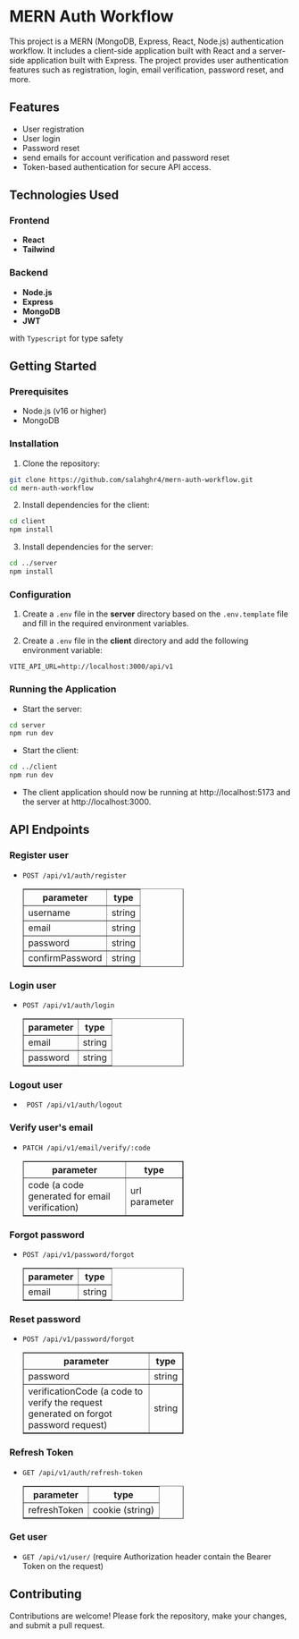 # MERN Auth Workflow

This project is a MERN (MongoDB, Express, React, Node.js) authentication workflow. It includes a client-side application built with React and a server-side application built with Express. The project provides user authentication features such as registration, login, email verification, password reset, and more.

## Features

- User registration
- User login
- Password reset
- send emails for account verification and password reset
- Token-based authentication for secure API access.

## Technologies Used

### Frontend

- **React**
- **Tailwind**

### Backend

- **Node.js**
- **Express**
- **MongoDB**
- **JWT**

with `Typescript` for type safety

## Getting Started

### Prerequisites

- Node.js (v16 or higher)
- MongoDB

### Installation

1. Clone the repository:

```sh
git clone https://github.com/salahghr4/mern-auth-workflow.git
cd mern-auth-workflow
```

2. Install dependencies for the client:

```sh
cd client
npm install
```

3. Install dependencies for the server:

```sh
cd ../server
npm install
```

### Configuration

1. Create a `.env` file in the **server** directory based on the `.env.template` file and fill in the required environment variables.

2. Create a `.env` file in the **client** directory and add the following environment variable:

```
VITE_API_URL=http://localhost:3000/api/v1
```

### Running the Application

- Start the server:

```sh
cd server
npm run dev
```

- Start the client:

```sh
cd ../client
npm run dev
```

- The client application should now be running at http://localhost:5173 and the server at http://localhost:3000.

## API Endpoints

### Register user

- `POST /api/v1/auth/register`

  <table border=1 style="width: 60%;">
    <tr>
      <th>parameter</th>
      <th>type</th>
    </tr>
    <tr>
      <td>username</td>
      <td>string</td>
    </tr>
    <tr>
      <td>email</td>
      <td>string</td>
    </tr>
    <tr>
      <td>password</td>
      <td>string</td>
    </tr>
    <tr>
      <td>confirmPassword</td>
      <td>string</td>
    </tr>
  </table>

### Login user

- `POST /api/v1/auth/login`

  <table border=1 style="width: 60%;">
    <tr>
      <th>parameter</th>
      <th>type</th>
    </tr>
    <tr>
      <td>email</td>
      <td>string</td>
    </tr>
    <tr>
      <td>password</td>
      <td>string</td>
    </tr>
  </table>

### Logout user

- ` POST /api/v1/auth/logout`

### Verify user's email

- `PATCH /api/v1/email/verify/:code`

  <table border=1 style="width: 60%">
    <tr>
      <th>parameter</th>
      <th>type</th>
    </tr>
    <tr>
      <td>code (a code generated for email verification)</td>
      <td>url parameter</td>
    </tr>
  </table>

### Forgot password
- `POST /api/v1/password/forgot`

  <table border=1 style="width: 60%">
    <tr>
      <th>parameter</th>
      <th>type</th>
    </tr>
    <tr>
      <td>email</td>
      <td>string</td>
    </tr>
  </table>

### Reset password
- `POST /api/v1/password/forgot`

  <table border=1 style="width: 60%">
    <tr>
      <th>parameter</th>
      <th>type</th>
    </tr>
    <tr>
      <td>password</td>
      <td>string</td>
    </tr>
    <tr>
      <td>verificationCode (a code to verify the request generated on forgot password request)</td>
      <td>string</td>
    </tr>
  </table>


### Refresh Token
- `GET /api/v1/auth/refresh-token`

  <table border=1 style="width: 60%">
    <tr>
      <th>parameter</th>
      <th>type</th>
    </tr>
    <tr>
      <td>refreshToken</td>
      <td>cookie (string)</td>
    </tr>
  </table>

### Get user
- `GET /api/v1/user/`  (require Authorization header contain the Bearer Token on the request)

## Contributing

Contributions are welcome! Please fork the repository, make your changes, and submit a pull request.
